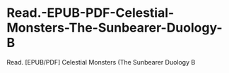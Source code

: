 # Read.-EPUB-PDF-Celestial-Monsters-The-Sunbearer-Duology-B
Read. [EPUB/PDF] Celestial Monsters (The Sunbearer Duology B
